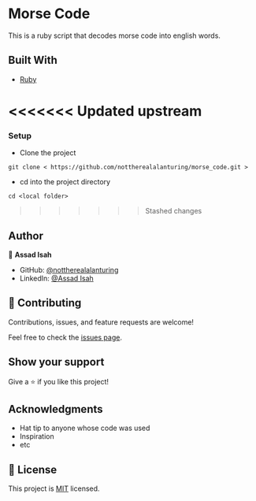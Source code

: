 
# Morse Code

This is a ruby script that decodes morse code into english words.

## Built With

- [Ruby](https://ruby.org/)

<<<<<<< Updated upstream
=======
### Setup

- Clone the project
```terminal
git clone < https://github.com/nottherealalanturing/morse_code.git >
```

- cd into the project directory
```terminal
cd <local folder>
```
>>>>>>> Stashed changes

## Author

👤 **Assad Isah**

- GitHub: [@nottherealalanturing](https://github.com/nottherealalanturing)
- LinkedIn: [@Assad Isah](https://www.linkedin.com/in/assadisah)

## 🤝 Contributing

Contributions, issues, and feature requests are welcome!

Feel free to check the [issues page](../../issues/).

## Show your support

Give a ⭐️ if you like this project!

## Acknowledgments

- Hat tip to anyone whose code was used
- Inspiration
- etc

## 📝 License

This project is [MIT](./MIT.md) licensed.
